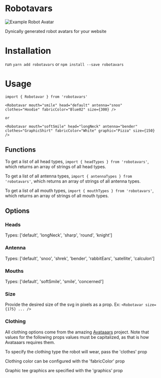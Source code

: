 # Robotavars

![Example Robot Avatar](https://github.com/christianblandford/robotavars/blob/main/robot_example.png?raw=true)

Dynically generated robot avatars for your website

# Installation

run `yarn add robotavars` or `npm install --save robotavars`

# Usage

```
import { Robotavar } from 'robotavars'

<Robotavar mouth="smile" head="default" antenna="snoo" clothes="Hoodie" fabricColor="Blue02" size={300} />

or

<Robotavar mouth="softSmile" head="longNeck" antenna="bender" clothes="GraphicShirt" fabricColor="White" graphic="Pizza" size={150} />
```

## Functions

To get a list of all head types, `import { headTypes } from 'robotavars'`, which returns an array of strings of all head types.

To get a list of all antenna types, `import { antennaTypes } from 'robotavars'`, which returns an array of strings of all antenna types.

To get a list of all mouth types, `import { mouthTypes } from 'robotavars'`, which returns an array of strings of all mouth types.

## Options

### Heads

Types: ['default', 'longNeck', 'sharp', 'round', 'knight']

### Antenna

Types: ['default', 'snoo', 'shrek', 'bender', 'rabbitEars', 'satellite', 'calculon']

### Mouths

Types: ['default', 'softSmile', 'smile', 'concerned']

### Size

Provide the desired size of the svg in pixels as a prop. Ex: `<Robotavar size={175} ... />`

### Clothing

All clothing options come from the amazing [Avataaars](https://github.com/fangpenlin/avataaars) project. Note that values for the following props values must be capitalized, as that is how Avataaars requires them.

To specify the clothing type the robot will wear, pass the 'clothes' prop

Clothing color can be configured with the 'fabricColor' prop

Graphic tee graphics are specified with the 'graphics' prop
